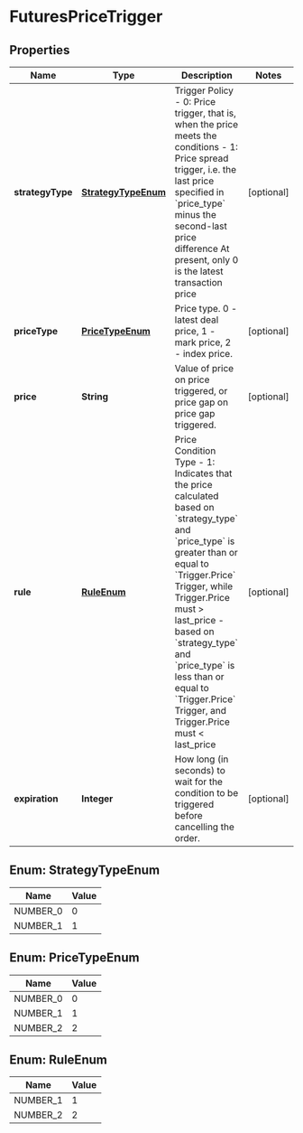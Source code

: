
# FuturesPriceTrigger

## Properties

Name | Type | Description | Notes
------------ | ------------- | ------------- | -------------
**strategyType** | [**StrategyTypeEnum**](#StrategyTypeEnum) | Trigger Policy   - 0: Price trigger, that is, when the price meets the conditions  - 1: Price spread trigger, i.e. the last price specified in &#x60;price_type&#x60; minus the second-last price difference At present, only 0 is the latest transaction price |  [optional]
**priceType** | [**PriceTypeEnum**](#PriceTypeEnum) | Price type. 0 - latest deal price, 1 - mark price, 2 - index price. |  [optional]
**price** | **String** | Value of price on price triggered, or price gap on price gap triggered. |  [optional]
**rule** | [**RuleEnum**](#RuleEnum) | Price Condition Type  - 1: Indicates that the price calculated based on &#x60;strategy_type&#x60; and &#x60;price_type&#x60; is greater than or equal to &#x60;Trigger.Price&#x60; Trigger, while Trigger.Price must &gt; last_price - based on &#x60;strategy_type&#x60; and &#x60;price_type&#x60; is less than or equal to &#x60;Trigger.Price&#x60; Trigger, and Trigger.Price must &lt; last_price |  [optional]
**expiration** | **Integer** | How long (in seconds) to wait for the condition to be triggered before cancelling the order. |  [optional]

## Enum: StrategyTypeEnum

Name | Value
---- | -----
NUMBER_0 | 0
NUMBER_1 | 1

## Enum: PriceTypeEnum

Name | Value
---- | -----
NUMBER_0 | 0
NUMBER_1 | 1
NUMBER_2 | 2

## Enum: RuleEnum

Name | Value
---- | -----
NUMBER_1 | 1
NUMBER_2 | 2

